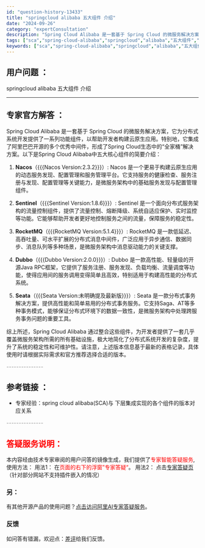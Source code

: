 ```yaml
---
id: "question-history-13433"
title: "springcloud alibaba 五大组件 介绍"
date: "2024-09-26"
category: "expertConsultation"
description: "Spring Cloud Alibaba 是一套基于 Spring Cloud 的微服务解决方案，它为分布式系统开发提供了一系列功能组件，以帮助开发者构建云原生应用。特别地，它集成了阿里巴巴开源的多个优秀中间件，形成了Spring Cloud生态中的“全家桶”解决方案。以下是Spring Cloud"
tags: ["sca","spring-cloud-alibaba","springcloud","alibaba","五大组件","介绍"]
keywords: ["sca","spring-cloud-alibaba","springcloud","alibaba","五大组件","介绍"]
---
```


## 用户问题 ： 
 springcloud alibaba 五大组件 介绍  

---------------
## 专家官方解答 ：

Spring Cloud Alibaba 是一套基于 Spring Cloud 的微服务解决方案，它为分布式系统开发提供了一系列功能组件，以帮助开发者构建云原生应用。特别地，它集成了阿里巴巴开源的多个优秀中间件，形成了Spring Cloud生态中的“全家桶”解决方案。以下是Spring Cloud Alibaba中五大核心组件的简要介绍：

1. **Nacos**（{{{Nacos Version:2.3.2}}}）:
   Nacos 是一个更易于构建云原生应用的动态服务发现、配置管理和服务管理平台。它支持服务的健康检查、服务注册与发现、配置管理等关键能力，是微服务架构中的基础服务发现与配置管理组件。

2. **Sentinel**（{{{Sentinel Version:1.8.6}}}）:
   Sentinel 是一个面向分布式服务架构的流量控制组件，提供了流量控制、熔断降级、系统自适应保护、实时监控等功能。它能够帮助开发者更好地控制服务之间的流量，保障服务的稳定性。

3. **RocketMQ**（{{{RocketMQ Version:5.1.4}}}）:
   RocketMQ 是一款低延迟、高吞吐量、可水平扩展的分布式消息中间件，广泛应用于异步通信、数据同步、消息队列等多种场景，是微服务架构中消息驱动能力的关键支撑。

4. **Dubbo**（{{{Dubbo Version:2.0.0}}}）:
   Dubbo 是一款高性能、轻量级的开源Java RPC框架，它提供了服务注册、服务发现、负载均衡、流量调度等功能，使得应用间的服务调用变得简单且高效，特别适用于构建高性能的分布式系统。

5. **Seata**（{{{Seata Version:未明确提及最新版}}}）:
   Seata 是一款分布式事务解决方案，提供高性能和简单易用的分布式事务服务。它支持Saga、AT等多种事务模式，能够保证分布式环境下的数据一致性，是微服务架构中处理跨服务事务问题的重要工具。

综上所述，Spring Cloud Alibaba 通过整合这些组件，为开发者提供了一套几乎覆盖微服务架构所需的所有基础设施，极大地简化了分布式系统开发的复杂度，提升了系统的稳定性和可维护性。请注意，上述版本信息基于最新的表格记录，具体使用时请根据实际需求和官方推荐选择合适的版本。


<font color="#949494">---------------</font> 


## 参考链接 ：

* 专家经验：spring cloud alibaba(SCA)与 下层集成实现的各个组件的版本对应关系 


 <font color="#949494">---------------</font> 
 


## <font color="#FF0000">答疑服务说明：</font> 

本内容经由技术专家审阅的用户问答的镜像生成，我们提供了<font color="#FF0000">专家智能答疑服务</font>,使用方法：
用法1： 在<font color="#FF0000">页面的右下的浮窗”专家答疑“</font>。
用法2： 点击[专家答疑页](https://answer.opensource.alibaba.com/docs/intro)（针对部分网站不支持插件嵌入的情况）
### 另：


有其他开源产品的使用问题？[点击访问阿里AI专家答疑服务](https://answer.opensource.alibaba.com/docs/intro)。
### 反馈
如问答有错漏，欢迎点：[差评](https://ai.nacos.io/user/feedbackByEnhancerGradePOJOID?enhancerGradePOJOId=17042)给我们反馈。

